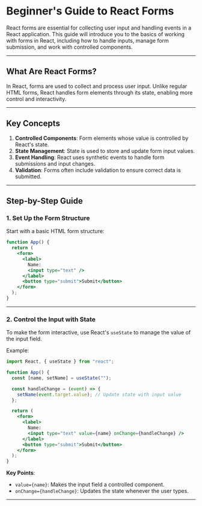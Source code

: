 # Beginner's Guide to React Forms

React forms are essential for collecting user input and handling events in a React application. This guide will introduce you to the basics of working with forms in React, including how to handle inputs, manage form submission, and work with controlled components.

---


## **What Are React Forms?**
In React, forms are used to collect and process user input. Unlike regular HTML forms, React handles form elements through its state, enabling more control and interactivity.

---


## **Key Concepts**
1. **Controlled Components**: Form elements whose value is controlled by React's state.
2. **State Management**: State is used to store and update form input values.
3. **Event Handling**: React uses synthetic events to handle form submissions and input changes.
4. **Validation**: Forms often include validation to ensure correct data is submitted.

---


## **Step-by-Step Guide**

### 1. **Set Up the Form Structure**
Start with a basic HTML form structure:
```jsx
function App() {
  return (
    <form>
      <label>
        Name:
        <input type="text" />
      </label>
      <button type="submit">Submit</button>
    </form>
  );
}
```

---


### 2. **Control the Input with State**
To make the form interactive, use React's `useState` to manage the value of the input field.

Example:
```jsx
import React, { useState } from "react";

function App() {
  const [name, setName] = useState("");

  const handleChange = (event) => {
    setName(event.target.value); // Update state with input value
  };

  return (
    <form>
      <label>
        Name:
        <input type="text" value={name} onChange={handleChange} />
      </label>
      <button type="submit">Submit</button>
    </form>
  );
}
```

**Key Points**:
- `value={name}`: Makes the input field a controlled component.
- `onChange={handleChange}`: Updates the state whenever the user types.

---


